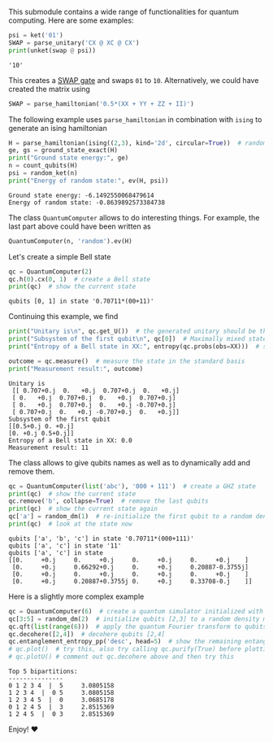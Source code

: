 This submodule contains a wide range of functionalities for quantum computing.
Here are some examples:
```python
psi = ket('01')
SWAP = parse_unitary('CX @ XC @ CX')
print(unket(swap @ psi))
```
```
'10'
```

This creates a [SWAP gate](https://en.wikipedia.org/wiki/Quantum_logic_gate#Swap_gate) and swaps `01` to `10`. Alternatively, we could have created the matrix using
```python
SWAP = parse_hamiltonian('0.5*(XX + YY + ZZ + II)')
```
The following example uses `parse_hamiltonian` in combination with `ising` to generate an ising hamiltonian
```python
H = parse_hamiltonian(ising((2,3), kind='2d', circular=True))  # random ising model on a 2x3 lattice with periodic boundary conditions
ge, gs = ground_state_exact(H)
print("Ground state energy:", ge)
n = count_qubits(H)
psi = random_ket(n)
print("Energy of random state:", ev(H, psi))
```
```
Ground state energy: -6.1492550068479614
Energy of random state: -0.8639892573384738
```

The class `QuantumComputer` allows to do interesting things. For example, the last part above could have been written as 
```python
QuantumComputer(n, 'random').ev(H)
```
Let's create a simple Bell state
```python
qc = QuantumComputer(2)
qc.h(0).cx(0, 1)  # create a Bell state
print(qc)  # show the current state
```
```
qubits [0, 1] in state '0.70711*(00+11)'
```

Continuing this example, we find
```python
print("Unitary is\n", qc.get_U())  # the generated unitary should be the same as parse_unitary('CX @ HI')
print("Subsystem of the first qubit\n", qc[0])  # Maximally mixed state
print("Entropy of a Bell state in XX:", entropy(qc.probs(obs=XX)))  # show the entropy of the Bell state in the XX basis

outcome = qc.measure()  # measure the state in the standard basis
print("Measurement result:", outcome)
```
```
Unitary is
 [[ 0.707+0.j  0.   +0.j  0.707+0.j  0.   +0.j]
 [ 0.   +0.j  0.707+0.j  0.   +0.j  0.707+0.j]
 [ 0.   +0.j  0.707+0.j  0.   +0.j -0.707+0.j]
 [ 0.707+0.j  0.   +0.j -0.707+0.j  0.   +0.j]]
Subsystem of the first qubit
[[0.5+0.j 0. +0.j]
[0. +0.j 0.5+0.j]]
Entropy of a Bell state in XX: 0.0
Measurement result: 11
```

The class allows to give qubits names as well as to dynamically add and remove them.
```python
qc = QuantumComputer(list('abc'), '000 + 111')  # create a GHZ state
print(qc)  # show the current state
qc.remove('b', collapse=True)  # remove the last qubits
print(qc)  # show the current state again
qc['a'] = random_dm(1)  # re-initialize the first qubit to a random density matrix
print(qc)  # look at the state now
```
```
qubits ['a', 'b', 'c'] in state '0.70711*(000+111)'
qubits ['a', 'c'] in state '11'
qubits ['a', 'c'] in state
[[0.     +0.j     0.     +0.j     0.     +0.j     0.     +0.j    ]
 [0.     +0.j     0.66292+0.j     0.     +0.j     0.20887-0.3755j]
 [0.     +0.j     0.     +0.j     0.     +0.j     0.     +0.j    ]
 [0.     +0.j     0.20887+0.3755j 0.     +0.j     0.33708-0.j    ]]
```

Here is a slightly more complex example
```python
qc = QuantumComputer(6)  # create a quantum simulator initialized with a 8-qubit random mixed state
qc[3:5] = random_dm(2)  # initialize qubits [2,3] to a random density matrix
qc.qft(list(range(6)))  # apply the quantum Fourier transform to qubits [0,1,2,3]
qc.decohere([2,4])  # decohere qubits [2,4]
qc.entanglement_entropy_pp('desc', head=5)  # show the remaining entanglement between all qubit bipartitions
# qc.plot()  # try this, also try calling qc.purify(True) before plotting
# qc.plotU() # comment out qc.decohere above and then try this
```
```
Top 5 bipartitions:
---------------
0 1 2 3 4  |  5 	3.0805158
1 2 3 4  |  0 5 	3.0805158
1 2 3 4 5  |  0 	3.0685178
0 1 2 4 5  |  3 	2.8515369
1 2 4 5  |  0 3 	2.8515369
```

Enjoy! ❤️